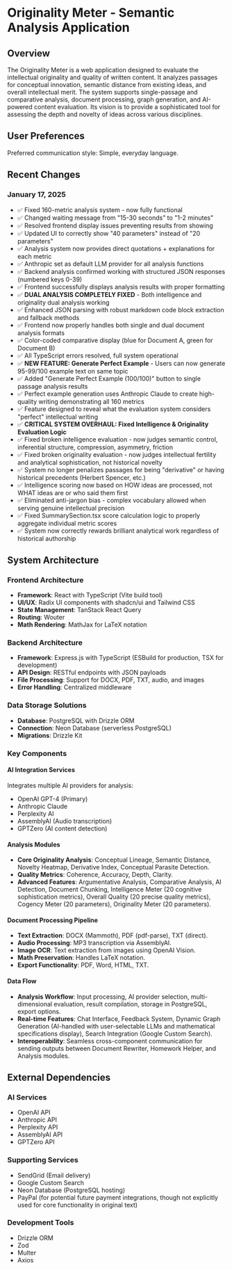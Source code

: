 # Originality Meter - Semantic Analysis Application

## Overview

The Originality Meter is a web application designed to evaluate the intellectual originality and quality of written content. It analyzes passages for conceptual innovation, semantic distance from existing ideas, and overall intellectual merit. The system supports single-passage and comparative analysis, document processing, graph generation, and AI-powered content evaluation. Its vision is to provide a sophisticated tool for assessing the depth and novelty of ideas across various disciplines.

## User Preferences

Preferred communication style: Simple, everyday language.

## Recent Changes

### January 17, 2025
- ✅ Fixed 160-metric analysis system - now fully functional
- ✅ Changed waiting message from "15-30 seconds" to "1-2 minutes" 
- ✅ Resolved frontend display issues preventing results from showing
- ✅ Updated UI to correctly show "40 parameters" instead of "20 parameters"
- ✅ Analysis system now provides direct quotations + explanations for each metric
- ✅ Anthropic set as default LLM provider for all analysis functions
- ✅ Backend analysis confirmed working with structured JSON responses (numbered keys 0-39)
- ✅ Frontend successfully displays analysis results with proper formatting
- ✅ **DUAL ANALYSIS COMPLETELY FIXED** - Both intelligence and originality dual analysis working
- ✅ Enhanced JSON parsing with robust markdown code block extraction and fallback methods
- ✅ Frontend now properly handles both single and dual document analysis formats
- ✅ Color-coded comparative display (blue for Document A, green for Document B)
- ✅ All TypeScript errors resolved, full system operational
- ✅ **NEW FEATURE: Generate Perfect Example** - Users can now generate 95-99/100 example text on same topic
- ✅ Added "Generate Perfect Example (100/100)" button to single passage analysis results
- ✅ Perfect example generation uses Anthropic Claude to create high-quality writing demonstrating all 160 metrics
- ✅ Feature designed to reveal what the evaluation system considers "perfect" intellectual writing
- ✅ **CRITICAL SYSTEM OVERHAUL: Fixed Intelligence & Originality Evaluation Logic**
- ✅ Fixed broken intelligence evaluation - now judges semantic control, inferential structure, compression, asymmetry, friction
- ✅ Fixed broken originality evaluation - now judges intellectual fertility and analytical sophistication, not historical novelty
- ✅ System no longer penalizes passages for being "derivative" or having historical precedents (Herbert Spencer, etc.)
- ✅ Intelligence scoring now based on HOW ideas are processed, not WHAT ideas are or who said them first
- ✅ Eliminated anti-jargon bias - complex vocabulary allowed when serving genuine intellectual precision
- ✅ Fixed SummarySection.tsx score calculation logic to properly aggregate individual metric scores
- ✅ System now correctly rewards brilliant analytical work regardless of historical authorship

## System Architecture

### Frontend Architecture
- **Framework**: React with TypeScript (Vite build tool)
- **UI/UX**: Radix UI components with shadcn/ui and Tailwind CSS
- **State Management**: TanStack React Query
- **Routing**: Wouter
- **Math Rendering**: MathJax for LaTeX notation

### Backend Architecture
- **Framework**: Express.js with TypeScript (ESBuild for production, TSX for development)
- **API Design**: RESTful endpoints with JSON payloads
- **File Processing**: Support for DOCX, PDF, TXT, audio, and images
- **Error Handling**: Centralized middleware

### Data Storage Solutions
- **Database**: PostgreSQL with Drizzle ORM
- **Connection**: Neon Database (serverless PostgreSQL)
- **Migrations**: Drizzle Kit

### Key Components

#### AI Integration Services
Integrates multiple AI providers for analysis:
- OpenAI GPT-4 (Primary)
- Anthropic Claude
- Perplexity AI
- AssemblyAI (Audio transcription)
- GPTZero (AI content detection)

#### Analysis Modules
- **Core Originality Analysis**: Conceptual Lineage, Semantic Distance, Novelty Heatmap, Derivative Index, Conceptual Parasite Detection.
- **Quality Metrics**: Coherence, Accuracy, Depth, Clarity.
- **Advanced Features**: Argumentative Analysis, Comparative Analysis, AI Detection, Document Chunking, Intelligence Meter (20 cognitive sophistication metrics), Overall Quality (20 precise quality metrics), Cogency Meter (20 parameters), Originality Meter (20 parameters).

#### Document Processing Pipeline
- **Text Extraction**: DOCX (Mammoth), PDF (pdf-parse), TXT (direct).
- **Audio Processing**: MP3 transcription via AssemblyAI.
- **Image OCR**: Text extraction from images using OpenAI Vision.
- **Math Preservation**: Handles LaTeX notation.
- **Export Functionality**: PDF, Word, HTML, TXT.

#### Data Flow
- **Analysis Workflow**: Input processing, AI provider selection, multi-dimensional evaluation, result compilation, storage in PostgreSQL, export options.
- **Real-time Features**: Chat Interface, Feedback System, Dynamic Graph Generation (AI-handled with user-selectable LLMs and mathematical specifications display), Search Integration (Google Custom Search).
- **Interoperability**: Seamless cross-component communication for sending outputs between Document Rewriter, Homework Helper, and Analysis modules.

## External Dependencies

### AI Services
- OpenAI API
- Anthropic API
- Perplexity API
- AssemblyAI API
- GPTZero API

### Supporting Services
- SendGrid (Email delivery)
- Google Custom Search
- Neon Database (PostgreSQL hosting)
- PayPal (for potential future payment integrations, though not explicitly used for core functionality in original text)

### Development Tools
- Drizzle ORM
- Zod
- Multer
- Axios